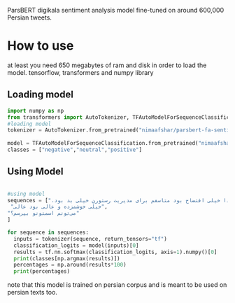 ParsBERT digikala sentiment analysis model fine-tuned on around 600,000 Persian tweets.
# How to use
at least you need 650 megabytes of ram and disk in order to load the model.
tensorflow, transformers and numpy library

## Loading model
```python
import numpy as np
from transformers import AutoTokenizer, TFAutoModelForSequenceClassification
#loading model
tokenizer = AutoTokenizer.from_pretrained("nimaafshar/parsbert-fa-sentiment-twitter")
  
model = TFAutoModelForSequenceClassification.from_pretrained("nimaafshar/parsbert-fa-sentiment-twitter")
classes = ["negative","neutral","positive"]
```
## Using Model
```python

#using model
sequences = [".غذا خیلی افتضاح بود متاسفم برای مدیریت رستورن خیلی بد بود.",
 "خیلی خوشمزده و عالی بود عالی",
"می‌تونم اسمتونو بپرسم؟"
]

for sequence in sequences:
  inputs = tokenizer(sequence, return_tensors="tf")
  classification_logits = model(inputs)[0]
  results = tf.nn.softmax(classification_logits, axis=1).numpy()[0]
  print(classes[np.argmax(results)])
  percentages = np.around(results*100)
  print(percentages)
```

note that this model is trained on persian corpus and is meant to be used on persian texts too.